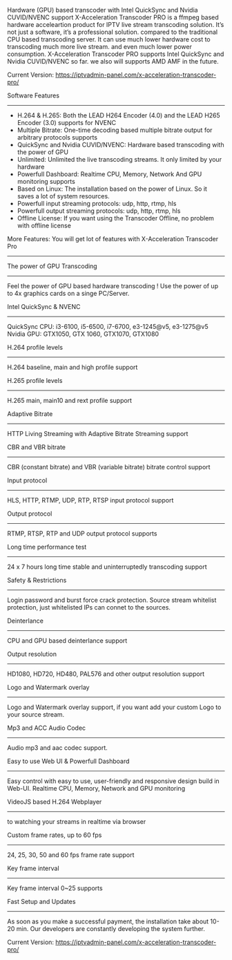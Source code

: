 Hardware (GPU) based transcoder with Intel QuickSync and Nvidia CUVID/NVENC support
X-Acceleration Transcoder PRO is a ffmpeg based hardware acceleartion product for IPTV live stream transcoding solution. It’s not just a software, it’s a professional solution. compared to the traditional CPU based transcoding server. It can use much lower hardware cost to transcoding much more live stream. and even much lower power consumption.
X-Acceleration Transcoder PRO supports Intel QuickSync and Nvidia CUVID/NVENC so far. we also will supports AMD AMF in the future.

Current Version: https://iptvadmin-panel.com/x-acceleration-transcoder-pro/

Software Features
******************
+ H.264 & H.265: Both the LEAD H264 Encoder (4.0) and the LEAD H265 Encoder (3.0) supports for NVENC
+ Multiple Bitrate: One-time decoding based multiple bitrate output for arbitrary protocols supports
+ QuickSync and Nvidia CUVID/NVENC: Hardware based transcoding with the power of GPU
+ Unlimited: Unlimited the live transcoding streams. It only limited by your hardware
+ Powerfull Dashboard: Realtime CPU, Memory, Network And GPU monitoring supports
+ Based on Linux: The installation based on the power of Linux. So it saves a lot of system resources.
+ Powerfull input streaming protocols: udp, http, rtmp, hls
+ Powerfull output streaming protocols: udp, http, rtmp, hls
+ Offline License: If you want using the Transcoder Offline, no problem with offline license

More Features: You will get lot of features with X-Acceleration Transcoder Pro
*******************************************************************************
The power of GPU Transcoding
****************************
Feel the power of GPU based hardware transcoding ! Use the power of up to 4x graphics cards on a singe PC/Server.

Intel QuickSync & NVENC
************************
QuickSync CPU: i3-6100, i5-6500, i7-6700, e3-1245@v5, e3-1275@v5
Nvidia GPU: GTX1050, GTX 1060,  GTX1070, GTX1080

H.264 profile levels
********************
H.264 baseline, main and high profile support

H.265 profile levels
********************
H.265 main, main10 and rext profile support

Adaptive Bitrate
****************
HTTP Living Streaming with Adaptive Bitrate Streaming support

CBR and VBR bitrate
********************
CBR (constant bitrate) and VBR (variable bitrate) bitrate control support

Input protocol
**************
HLS, HTTP, RTMP, UDP, RTP, RTSP input protocol support

Output protocol
***************
RTMP, RTSP, RTP and UDP output protocol supports

Long time performance test
**************************
24 x 7 hours long time stable and uninterruptedly transcoding support

Safety & Restrictions
*********************
Login password and burst force crack protection. Source stream whitelist protection, just whitelisted IPs can connet to the sources.

Deinterlance
************
CPU and GPU based deinterlance support

Output resolution
*****************
HD1080, HD720, HD480, PAL576 and other output resolution support

Logo and Watermark overlay
**************************
Logo and Watermark overlay support, if you want add your custom Logo to your source stream.

Mp3 and ACC Audio Codec
************************
Audio mp3 and aac codec support.

Easy to use Web UI & Powerfull Dashboard
*****************************************
Easy control with easy to use, user-friendly and responsive design build in Web-UI. Realtime CPU, Memory, Network and GPU monitoring

VideoJS based H.264 Webplayer
*****************************
to watching your streams in realtime via browser

Custom frame rates, up to 60 fps
*********************************
24, 25, 30, 50 and 60 fps frame rate support

Key frame interval
*******************
Key frame interval 0~25 supports

Fast Setup and Updates
***********************
As soon as you make a successful payment, the installation take about 10-20 min. Our developers are constantly developing the system further.

Current Version:
https://iptvadmin-panel.com/x-acceleration-transcoder-pro/
